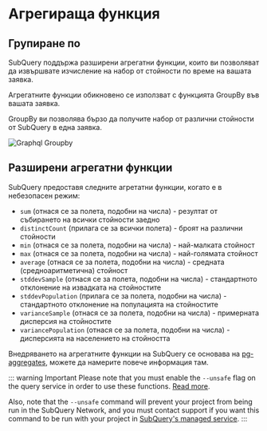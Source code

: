 # Агрегираща функция

## Групиране по

SubQuery поддържа разширени агрегатни функции, които ви позволяват да извършвате изчисление на набор от стойности по време на вашата заявка.

Агрегатните функции обикновено се използват с функцията GroupBy във вашата заявка.

GroupBy ви позволява бързо да получите набор от различни стойности от SubQuery в една заявка.

![Graphql Groupby](/assets/img/graphql_aggregation.png)

## Разширени агрегатни функции

SubQuery предоставя следните агретатни функции, когато е в небезопасен режим:

- `sum` (отнася се за полета, подобни на числа) - резултат от събирането на всички стойности заедно
- `distinctCount` (прилага се за всички полета) - броят на различни стойности
- `min` (отнася се за полета, подобни на числа) - най-малката стойност
- `max` (отнася се за полета, подобни на числа) - най-голямата стойност
- `average` (отнася се за полета, подобни на числа) - средната (средноаритметична) стойност
- `stddevSample` (отнася се за полета, подобни на числа) - стандартното отклонение на извадката на стойностите
- `stddevPopulation` (прилага се за полета, подобни на числа) - стандартното отклонение на популацията на стойностите
- `varianceSample` (отнася се за полета, подобни на числа) - примерната дисперсия на стойностите
- `variancePopulation` (отнася се за полета, подобни на числа) - дисперсията на населението на стойността

Внедряването на агрегатните функции на SubQuery се основава на [pg-aggregates](https://github.com/graphile/pg-aggregates), можете да намерите повече информация там.

::: warning Important Please note that you must enable the `--unsafe` flag on the query service in order to use these functions. [Read more](./references.md#unsafe-query-service).

Also, note that the `--unsafe` command will prevent your project from being run in the SubQuery Network, and you must contact support if you want this command to be run with your project in [SubQuery's managed service](https://managedservice.subquery.network). :::
